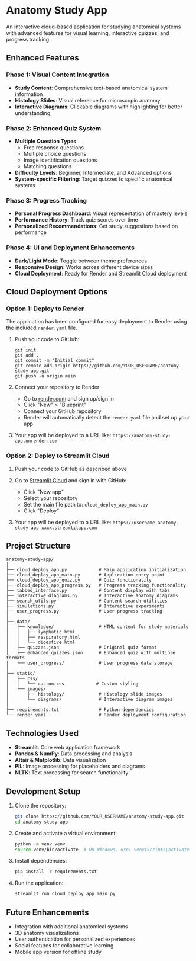 # Anatomy Study App

An interactive cloud-based application for studying anatomical systems with advanced features for visual learning, interactive quizzes, and progress tracking.

## Enhanced Features

### Phase 1: Visual Content Integration
- **Study Content**: Comprehensive text-based anatomical system information
- **Histology Slides**: Visual reference for microscopic anatomy
- **Interactive Diagrams**: Clickable diagrams with highlighting for better understanding

### Phase 2: Enhanced Quiz System
- **Multiple Question Types**: 
  - Free response questions
  - Multiple choice questions
  - Image identification questions
  - Matching questions
- **Difficulty Levels**: Beginner, Intermediate, and Advanced options
- **System-specific Filtering**: Target quizzes to specific anatomical systems

### Phase 3: Progress Tracking
- **Personal Progress Dashboard**: Visual representation of mastery levels
- **Performance History**: Track quiz scores over time
- **Personalized Recommendations**: Get study suggestions based on performance

### Phase 4: UI and Deployment Enhancements
- **Dark/Light Mode**: Toggle between theme preferences
- **Responsive Design**: Works across different device sizes
- **Cloud Deployment**: Ready for Render and Streamlit Cloud deployment

## Cloud Deployment Options

### Option 1: Deploy to Render

The application has been configured for easy deployment to Render using the included `render.yaml` file.

1. Push your code to GitHub:
   ```
   git init
   git add .
   git commit -m "Initial commit"
   git remote add origin https://github.com/YOUR_USERNAME/anatomy-study-app.git
   git push -u origin main
   ```

2. Connect your repository to Render:
   - Go to [render.com](https://render.com) and sign up/sign in
   - Click "New" > "Blueprint"
   - Connect your GitHub repository
   - Render will automatically detect the `render.yaml` file and set up your app

3. Your app will be deployed to a URL like: `https://anatomy-study-app.onrender.com`

### Option 2: Deploy to Streamlit Cloud

1. Push your code to GitHub as described above

2. Go to [Streamlit Cloud](https://streamlit.io/cloud) and sign in with GitHub:
   - Click "New app"
   - Select your repository
   - Set the main file path to: `cloud_deploy_app_main.py`
   - Click "Deploy"

3. Your app will be deployed to a URL like: `https://username-anatomy-study-app-xxxx.streamlitapp.com`

## Project Structure

```
anatomy-study-app/
│
├── cloud_deploy_app.py            # Main application initialization
├── cloud_deploy_app_main.py       # Application entry point
├── cloud_deploy_app_quiz.py       # Quiz functionality
├── cloud_deploy_app_progress.py   # Progress tracking functionality
├── tabbed_interface.py            # Content display with tabs
├── interactive_diagrams.py        # Interactive anatomy diagrams
├── search_utils.py                # Content search utilities
├── simulations.py                 # Interactive experiments
├── user_progress.py               # User progress tracking
│
├── data/
│   ├── knowledge/                 # HTML content for study materials
│   │   ├── lymphatic.html
│   │   ├── respiratory.html
│   │   └── digestive.html
│   ├── quizzes.json               # Original quiz format
│   ├── enhanced_quizzes.json      # Enhanced quiz with multiple formats
│   └── user_progress/             # User progress data storage
│
├── static/
│   ├── css/
│   │   └── custom.css            # Custom styling
│   └── images/
│       ├── histology/             # Histology slide images
│       └── diagrams/              # Interactive diagram images
│
├── requirements.txt               # Python dependencies
└── render.yaml                    # Render deployment configuration
```

## Technologies Used

- **Streamlit**: Core web application framework
- **Pandas & NumPy**: Data processing and analysis
- **Altair & Matplotlib**: Data visualization
- **PIL**: Image processing for placeholders and diagrams
- **NLTK**: Text processing for search functionality

## Development Setup

1. Clone the repository:
   ```bash
   git clone https://github.com/YOUR_USERNAME/anatomy-study-app.git
   cd anatomy-study-app
   ```

2. Create and activate a virtual environment:
   ```bash
   python -m venv venv
   source venv/bin/activate  # On Windows, use: venv\Scripts\activate
   ```

3. Install dependencies:
   ```bash
   pip install -r requirements.txt
   ```

4. Run the application:
   ```bash
   streamlit run cloud_deploy_app_main.py
   ```

## Future Enhancements

- Integration with additional anatomical systems
- 3D anatomy visualizations
- User authentication for personalized experiences
- Social features for collaborative learning
- Mobile app version for offline study
